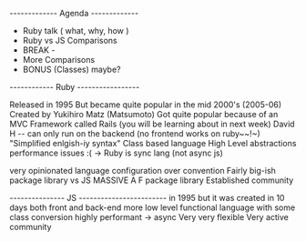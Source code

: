 ------------- Agenda -------------

- Ruby talk ( what, why, how )
- Ruby vs JS Comparisons
- BREAK - 
- More Comparisons
- BONUS (Classes) maybe?


------------ Ruby -----------------

Released in 1995 But became quite popular in the mid 2000's (2005-06)
Created by Yukihiro Matz (Matsumoto)
Got quite popular because of an MVC Framework called Rails (you will be learning about in next week)
David H --
can only run on the backend (no frontend works on ruby~~!~)
"Simplified enlgish-iy syntax"
Class based language
High Level abstractions
performance issues :(
    -> Ruby is sync lang (not async js)

very opinionated language
configuration over convention
Fairly big-ish package library vs JS MASSIVE A F package library
Established community


--------------- JS ------------------------
in 1995 but it was created in 10 days
both front and back-end 
more low level 
functional language with some class conversion
highly performant
 -> async 
Very very flexible
Very active community